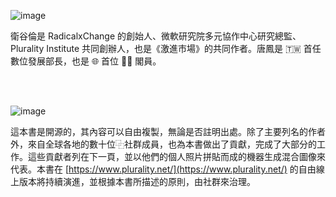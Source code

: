 ![image](https://raw.githubusercontent.com/pluralitybook/plurality/main/figs/author-AudreyGlen.jpg)

衛谷倫是 RadicalxChange 的創始人、微軟研究院多元協作中心研究總監、Plurality Institute 共同創辦人，也是《激進市場》的共同作者。唐鳳是 🇹🇼 首任數位發展部長，也是 🌐 首位 🏳️‍⚧️ 閣員。

<br></br>

![image](https://raw.githubusercontent.com/pluralitybook/plurality/main/figs/author-Community.png)

這本書是開源的，其內容可以自由複製，無論是否註明出處。除了主要列名的作者外，來自全球各地的數十位⿻社群成員，也為本書做出了貢獻，完成了大部分的工作。這些貢獻者列在下一頁，並以他們的個人照片拼貼而成的機器生成混合圖像來代表。本書在 [https://www.plurality.net/](https://www.plurality.net/) 的自由線上版本將持續演進，並根據本書所描述的原則，由社群來治理。
